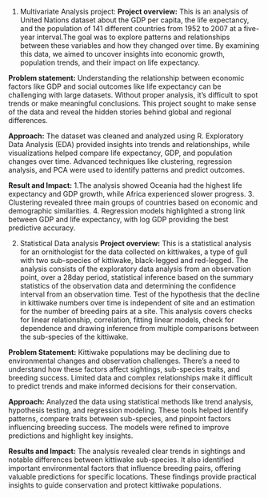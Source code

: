 1. Multivariate Analysis project:
**Project overview:** This is an analysis of United Nations dataset about the GDP per capita, the life expectancy, and the population of 141 different countries from 1952 to 2007 at a five-year interval.The goal was to explore patterns and relationships between these variables and how they changed over time. By examining this data, we aimed to uncover insights into economic growth, population trends, and their impact on life expectancy.

**Problem statement:**
Understanding the relationship between economic factors like GDP and social outcomes like life expectancy can be challenging with large datasets. Without proper analysis, it’s difficult to spot trends or make meaningful conclusions. This project sought to make sense of the data and reveal the hidden stories behind global and regional differences.

**Approach:** The dataset was cleaned and analyzed using R. Exploratory Data Analysis (EDA) provided insights into trends and relationships, while visualizations helped compare life expectancy, GDP, and population changes over time. Advanced techniques like clustering, regression analysis, and PCA were used to identify patterns and predict outcomes.

**Result and Impact:**
1.The analysis showed Oceania had the highest life expectancy and GDP growth, while Africa experienced slower progress.
3. Clustering revealed three main groups of countries based on economic and demographic similarities.
4. Regression models highlighted a strong link between GDP and life expectancy, with log GDP providing the best predictive accuracy.

2. Statistical Data analysis
**Project overview:** This is a statistical analysis for an ornithologist for the data collected on kittiwakes, a type of gull with two sub-species of kittiwake, black-legged and red-legged. The analysis consists of the exploratory data analysis from an observation point, over a 28day period, statistical inference based on the summary statistics of the observation data and determining the confidence interval from an observation time. Test of the hypothesis that the decline in kittiwake numbers over time is independent of site and an estimation for the number of breeding pairs at a site. This analysis covers checks for linear relationship, correlation, fitting linear models, check for dependence and drawing inference from multiple comparisons between the sub-species of the kittiwake.

**Problem Statement:**
Kittiwake populations may be declining due to environmental changes and observation challenges. There’s a need to understand how these factors affect sightings, sub-species traits, and breeding success. Limited data and complex relationships make it difficult to predict trends and make informed decisions for their conservation.

**Approach:**
Analyzed the data using statistical methods like trend analysis, hypothesis testing, and regression modeling. These tools helped identify patterns, compare traits between sub-species, and pinpoint factors influencing breeding success. The models were refined to improve predictions and highlight key insights.

**Results and Impact:**
The analysis revealed clear trends in sightings and notable differences between kittiwake sub-species. It also identified important environmental factors that influence breeding pairs, offering valuable predictions for specific locations. These findings provide practical insights to guide conservation and protect kittiwake populations.


